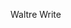 Waltre Write
<!---
Phantomremix/Phantomremix is a ✨ special ✨ repository because its `README.md` (this file) appears on your GitHub profile.
You can click the Preview link to take a look at your changes.
--->

